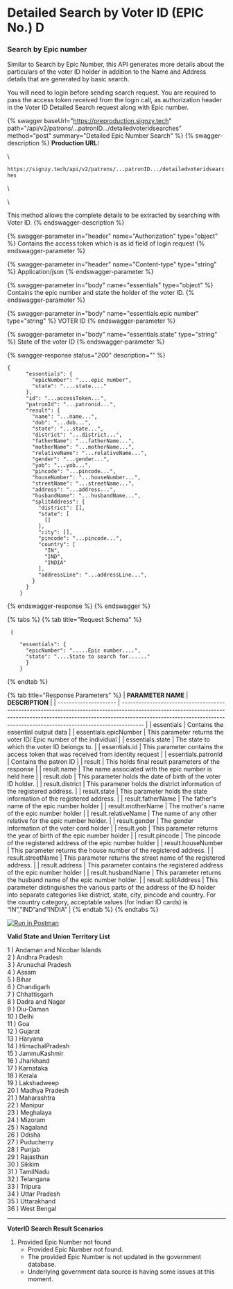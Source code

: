 # Detailed Search by Voter ID (EPIC No.) D



### Search by Epic number

Similar to Search by Epic Number, this API generates more details about the particulars of the voter ID holder in addition to the Name and Address details that are generated by basic search.

You will need to login before sending search request. You are required to pass the access token received from the login call, as authorization header in the Voter ID Detailed Search request along with Epic number.

{% swagger baseUrl="https://preproduction.signzy.tech" path="/api/v2/patrons/...patronID.../detailedvoteridsearches" method="post" summary="Detailed Epic Number Search" %}
{% swagger-description %}
**Production URL:**

\




`https://signzy.tech/api/v2/patrons/...patronID.../detailedvoteridsearches`

\




\


This method allows the complete details to be extracted by searching with Voter ID.
{% endswagger-description %}

{% swagger-parameter in="header" name="Authorization" type="object" %}
Contains the access token which is as id field of login request
{% endswagger-parameter %}

{% swagger-parameter in="header" name="Content-type" type="string" %}
Application/json
{% endswagger-parameter %}

{% swagger-parameter in="body" name="essentials" type="object" %}
Contains the epic number and state the holder of the voter ID. 
{% endswagger-parameter %}

{% swagger-parameter in="body" name="essentials.epic number" type="string" %}
VOTER ID
{% endswagger-parameter %}

{% swagger-parameter in="body" name="essentials.state" type="string" %}
State of the voter ID
{% endswagger-parameter %}

{% swagger-response status="200" description="" %}
```
{
      "essentials": {
        "epicNumber": "....epic number",
        "state": "....state...."
      },
      "id": "...accessToken...",
      "patronId": "...patronid...",
      "result": {
        "name": "...name...",
        "dob": "...dob...",
        "state": "...state...",
        "district": "...district...",
        "fatherName": "...fatherName...",
        "motherName": "...motherName...",
        "relativeName": "...relativeName...",
        "gender": "...gender...",
        "yob": "...yob...",
        "pincode": "...pincode...",
        "houseNumber": "...houseNumber...",
        "streetName": "...streetName...",
        "address": "...address...",
        "husbandName": "...husbandName...",
        "splitAddress": {
          "district": [],
          "state": [
            []
          ],
          "city": [],
          "pincode": "...pincode...",
          "country": [
            "IN",
            "IND",
            "INDIA"
          ],
          "addressLine": "...addressLine...",
        }
      }
    }
```
{% endswagger-response %}
{% endswagger %}

{% tabs %}
{% tab title="Request Schema" %}
```
 {

    "essentials": {
      "epicNumber": ".....Epic number....",
      "state": "....State to search for......"
      }
    }
```
{% endtab %}

{% tab title="Response Parameters" %}
| **PARAMETER NAME**    | **DESCRIPTION**                                                                                                                                                                                                                                    |
| --------------------- | -------------------------------------------------------------------------------------------------------------------------------------------------------------------------------------------------------------------------------------------------- |
| essentials            | Contains the essential output data                                                                                                                                                                                                                 |
| essentials.epicNumber | This parameter returns the voter ID/ Epic number of the individual                                                                                                                                                                                 |
| essentials.state      | The state to which the voter ID belongs to.                                                                                                                                                                                                        |
| essentials.id         | This parameter contains the access token that was received from identity request                                                                                                                                                                   |
| essentials.patronId   | Contains the patron ID                                                                                                                                                                                                                             |
| result                | This holds final result parameters of the response                                                                                                                                                                                                 |
| result.name           | The name associated with the epic number is held here                                                                                                                                                                                              |
| result.dob            | This parameter holds the date of birth of the voter ID holder.                                                                                                                                                                                     |
| result.district       | This parameter holds the district information of the registered address.                                                                                                                                                                           |
| result.state          | This parameter holds the state information of the registered address.                                                                                                                                                                              |
| result.fatherName     | The father's name of the epic number holder                                                                                                                                                                                                        |
| result.motherName     | The mother's name of the epic number holder                                                                                                                                                                                                        |
| result.relativeName   | The name of any other relative for the epic number holder.                                                                                                                                                                                         |
| result.gender         | The gender information of the voter card holder                                                                                                                                                                                                    |
| result.yob            | This parameter returns the year of birth of the epic number holder                                                                                                                                                                                 |
| result.pincode        | The pincode of the registered address of the epic number holder                                                                                                                                                                                    |
| result.houseNumber    | This parameter returns the house number of the registered address.                                                                                                                                                                                 |
| result.streetName     | This parameter returns the street name of the registered address.                                                                                                                                                                                  |
| result.address        | This parameter contains the registered address of the epic number holder                                                                                                                                                                           |
| result.husbandName    | This parameter returns the husband name of the epic number holder.                                                                                                                                                                                 |
| result.splitAddress   | This parameter distinguishes the various parts of the address of the ID holder into separate categories like district, state, city, pincode and country. For the country category, acceptable values (for Indian ID cards) is “IN”,”IND”and”INDIA” |
{% endtab %}
{% endtabs %}

&#x20;[![Run in Postman](https://run.pstmn.io/button.svg)](https://www.getpostman.com/collections/50c5fe1106b1f055be80)

**Valid State and Union Territory List**

1 ) Andaman and Nicobar Islands\
2 ) Andhra Pradesh\
3 ) Arunachal Pradesh\
4 ) Assam\
5 ) Bihar\
6 ) Chandigarh\
7 ) Chhattisgarh\
8 ) Dadra and Nagar\
9 ) Diu-Daman\
10 ) Delhi\
11 ) Goa\
12 ) Gujarat\
13 ) Haryana\
14 ) HimachalPradesh\
15 ) JammuKashmir\
16 ) Jharkhand\
17 ) Karnataka\
18 ) Kerala\
19 ) Lakshadweep\
20 ) Madhya Pradesh\
21 ) Maharashtra\
22 ) Manipur\
23 ) Meghalaya\
24 ) Mizoram\
25 ) Nagaland\
26 ) Odisha\
27 ) Puducherry\
28 ) Punjab\
29 ) Rajasthan\
30 ) Sikkim\
31 ) TamilNadu\
32 ) Telangana\
33 ) Tripura\
34 ) Uttar Pradesh\
35 ) Uttarakhand\
36 ) West Bengal

****

**VoterID Search Result Scenarios**

1. Provided Epic Number not found
   * Provided Epic Number not found.
   * The provided Epic Number is not updated in the government database.
   * Underlying government data source is having some issues at this moment.

